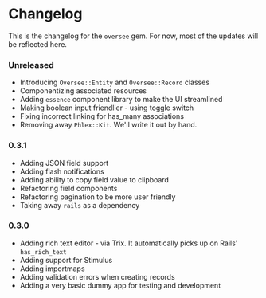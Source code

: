 # Changelog

This is the changelog for the `oversee` gem. For now, most of the updates will be reflected here.

### Unreleased

- Introducing `Oversee::Entity` and `Oversee::Record` classes
- Componentizing associated resources
- Adding `essence` component library to make the UI streamlined
- Making boolean input friendlier - using toggle switch
- Fixing incorrect linking for has_many associations
- Removing away `Phlex::Kit`. We'll write it out by hand.

### 0.3.1

- Adding JSON field support
- Adding flash notifications
- Adding ability to copy field value to clipboard
- Refactoring field components
- Refactoring pagination to be more user friendly
- Taking away `rails` as a dependency

### 0.3.0

- Adding rich text editor - via Trix. It automatically picks up on Rails' `has_rich_text`
- Adding support for Stimulus
- Adding importmaps
- Adding validation errors when creating records
- Adding a very basic dummy app for testing and development

